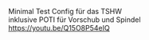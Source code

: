 Minimal Test Config für das TSHW  
inklusive POTI für Vorschub und Spindel  
https://youtu.be/Q15O8P54eIQ  
  
